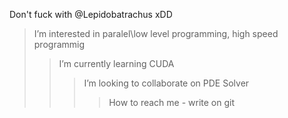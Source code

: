 Don't fuck with @Lepidobatrachus xDD  
>I’m interested in paralel\low level programming, high speed programmig 
>> I’m currently learning CUDA 
>>>I’m looking to collaborate on PDE Solver 
>>>>How to reach me - write on git 

<!---
Lepidobatrachus/Lepidobatrachus is a ✨ special ✨ repository because its `README.md` (this file) appears on your GitHub profile.
You can click the Preview link to take a look at your changes.
--->

